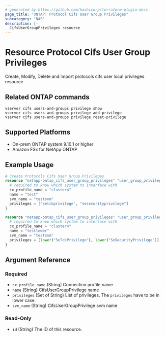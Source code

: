 ```yaml
---
# generated by https://github.com/hashicorp/terraform-plugin-docs
page_title: "ONTAP: Protocol Cifs User Group Privileges"
subcategory: "NAS"
description: |-
  CifsUserGroupPrivileges resource
---
```


# Resource Protocol Cifs User Group Privileges

Create, Modify, Delete and Import protocols cifs user local privileges resource

## Related ONTAP commands

```commandline
vserver cifs users-and-groups privilege show
vserver cifs users-and-groups privilege add-privilege
vserver cifs users-and-groups privilege reset-privilege
```

## Supported Platforms

* On-prem ONTAP system 9.10.1 or higher
* Amazon FSx for NetApp ONTAP

## Example Usage

```terraform
# Create Protocols Cifs User Group Privileges
resource "netapp-ontap_cifs_user_group_privileges" "user_group_privileges_exp1" {
  # required to know which system to interface with
  cx_profile_name = "cluster4"
  name = "test"
  svm_name = "testsvm"
  privileges = ["setcbprivilege", "sesecurityprivilege"]
}

resource "netapp-ontap_cifs_user_group_privileges" "user_group_privileges_exp2" {
  # required to know which system to interface with
  cx_profile_name = "cluster4"
  name = "testlower"
  svm_name = "testsvm"
  privileges = [lower("SeTcbPrivilege"), lower("SeSecurityPrivilege")]
}
```
<!-- schema generated by tfplugindocs -->
## Argument Reference

### Required

- `cx_profile_name` (String) Connection profile name
- `name` (String) CifsUserGroupPrivilege name
- `privileges` (Set of String) List of privileges. The `privileges` have to be in lower case.
- `svm_name` (String) CifsUserGroupPrivilege svm name

### Read-Only

- `id` (String) The ID of this resource.
